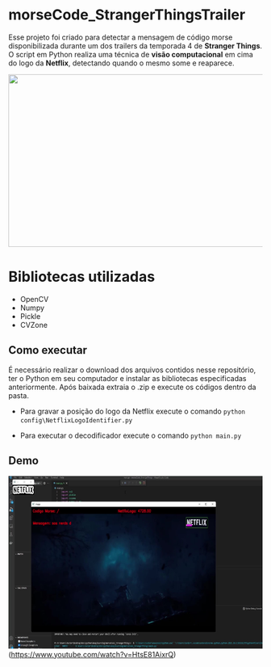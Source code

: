 # morseCode_StrangerThingsTrailer

Esse projeto foi criado para detectar a mensagem de código morse disponibilizada durante um dos trailers da temporada 4 de <b>Stranger Things</b>. O script em Python realiza uma técnica de <b>visão computacional</b> em cima do logo da <b>Netflix</b>, detectando quando o mesmo some e reaparece.

<p align="left">
  <img src="https://github.com/juniorverli/machinelearning/blob/main/assets/morseCode_StrangerThingsTrailer.gif" width="601" height="342">
</p>

# Bibliotecas utilizadas
- OpenCV
- Numpy
- Pickle
- CVZone

## Como executar
É necessário realizar o download dos arquivos contidos nesse repositório, ter o Python em seu computador e instalar as bibliotecas especificadas anteriormente. Após baixada extraia o .zip e execute os códigos dentro da pasta.

- Para gravar a posição do logo da Netflix execute o comando
`python config\NetflixLogoIdentifier.py`

- Para executar o decodificador execute o comando
`python main.py`

## Demo

<img src="https://github.com/juniorverli/data-science/blob/main/assets/StrangerThingsThumbnail.jpg" width="601" height="342">(https://www.youtube.com/watch?v=HtsE81AixrQ)
